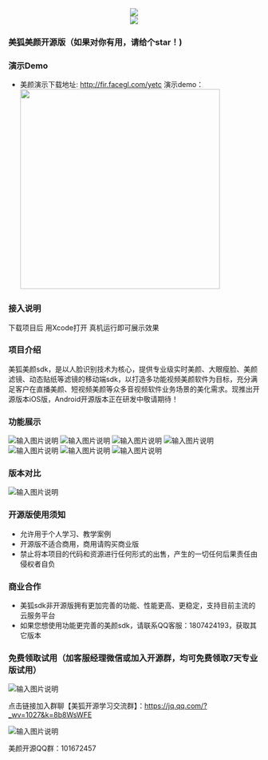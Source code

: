 <div align=center><img src="https://images.gitee.com/uploads/images/2021/0807/140824_628c2001_9236797.png" /></div>
<div align=center><img src="https://images.gitee.com/uploads/images/2021/0807/140839_fa112ac1_9236797.png" /></div>

### 美狐美颜开源版（如果对你有用，请给个star！)

### 演示Demo
- 美颜演示下载地址: <a target="_blank" href="http://fir.facegl.com/yetc">http://fir.facegl.com/yetc</a>
演示demo：<img src="https://images.gitee.com/uploads/images/2021/0611/133433_ea131003_2073279.png" width="400"/>

### 接入说明
下载项目后 用Xcode打开 真机运行即可展示效果

### 项目介绍
美狐美颜sdk，是以人脸识别技术为核心，提供专业级实时美颜、大眼瘦脸、美颜滤镜、动态贴纸等滤镜的移动端sdk，以打造多功能视频美颜软件为目标，充分满足客户在直播美颜、短视频美颜等众多音视频软件业务场景的美化需求。现推出开源版本iOS版，Android开源版本正在研发中敬请期待！

### 功能展示

![输入图片说明](https://images.gitee.com/uploads/images/2021/0915/172234_7103c9b4_9236797.png "在这里输入图片标题")
![输入图片说明](https://images.gitee.com/uploads/images/2021/0915/172320_3feb9004_9236797.png "banner(5).png")
![输入图片说明](https://images.gitee.com/uploads/images/2021/0915/172411_7404c204_9236797.png "banner(2).png")
![输入图片说明](https://images.gitee.com/uploads/images/2021/0915/172423_cd2582fd_9236797.png "banner(4).png")
![输入图片说明](https://images.gitee.com/uploads/images/2021/0915/172443_5e5ef413_9236797.png "banner.png")
![输入图片说明](https://images.gitee.com/uploads/images/2021/0915/172505_a148336c_9236797.png "banner(9).png")
![输入图片说明](https://images.gitee.com/uploads/images/2021/0915/172521_9e979244_9236797.png "banner(6).png")

### 版本对比
![输入图片说明](https://images.gitee.com/uploads/images/2021/0915/171933_7ddded80_9236797.png "新版美颜.png") 

### 开源版使用须知

- 允许用于个人学习、教学案例
- 开源版不适合商用，商用请购买商业版
- 禁止将本项目的代码和资源进行任何形式的出售，产生的一切任何后果责任由侵权者自负

### 商业合作
* 美狐sdk非开源版拥有更加完善的功能、性能更高、更稳定，支持目前主流的云服务平台
* 如果您想使用功能更完善的美颜sdk，请联系QQ客服：1807424193，获取其它版本

### 免费领取试用（加客服经理微信或加入开源群，均可免费领取7天专业版试用）
![输入图片说明](https://images.gitee.com/uploads/images/2021/0916/185939_2e66c575_9236797.png "wxer1.png")


点击链接加入群聊【美狐开源学习交流群】：https://jq.qq.com/?_wv=1027&k=8b8WsWFE

![输入图片说明](https://images.gitee.com/uploads/images/2021/0916/173830_95d0c197_9236797.png "美狐开源学习交流群群聊二维码.png")

美颜开源QQ群：101672457












